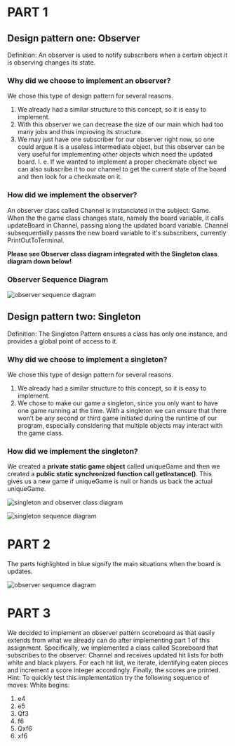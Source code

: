 # PART 1

## Design pattern one: Observer

Definition:
An observer is used to notify subscribers when a certain object it is observing changes its state.

### Why did we choose to implement an observer?
We chose this type of design pattern for several reasons. 
1.	We already had a similar structure to this concept, so it is easy to implement.
2.	With this observer we can decrease the size of our main which had too many jobs and thus improving its structure.
3.	We may just have one subscriber for our observer right now, so one could argue it is a useless intermediate object, but this observer can be very useful for implementing other objects which need the updated board. I. e. If we wanted to implement a proper checkmate object we can also subscribe it to our channel to get the current state of the board and then look for a checkmate on it.

### How did we implement the observer?
An observer class called Channel is instanciated in the subject: Game.
When the the game class changes state, namely the board variable, it calls updateBoard in Channel, passing along the updated board variable. Channel subsequentially passes the new board variable to it's subscribers, currently PrintOutToTerminal.

**Please see Observer class diagram integrated with the Singleton class diagram down below!**


### Observer Sequence Diagram
![observer sequence diagram](https://github.com/naepre/BINF4241_group29/blob/master/Assignment_3/Chess/observer%20sequence%20diagram%20part1.jpeg)


## Design pattern two: Singleton

Definition:
The Singleton Pattern ensures a class has only one instance, and provides a global point of access to it. 


### Why did we choose to implement a singleton?
We chose this type of design pattern for several reasons. 
1.	We already had a similar structure to this concept, so it is easy to implement.
2.	We chose to make our game a singleton, since you only want to have one game running at the time. With a singleton we can ensure that there won’t be any second or third game initiated during the runtime of our program, especially considering that multiple objects may interact with the game class.


### How did we implement the singleton?
We created a **private static game object** called uniqueGame and then we created a **public static synchronized function call getInstance()**. This gives us a new game if uniqueGame is null or hands us back the actual uniqueGame.



![singleton and observer class diagram](https://github.com/naepre/BINF4241_group29/blob/master/Assignment_3/Chess/Observer_And_Singleton_Class_Diagram.jpg)


![singleton sequence diagram](https://github.com/naepre/BINF4241_group29/blob/master/Assignment_3/Chess/singleton%20sequence%20diagram.jpeg)




# PART 2
The parts highlighted in blue signify the main situations when the board is updates.


![observer sequence diagram](https://github.com/naepre/BINF4241_group29/blob/master/Assignment_3/Chess/observer%20sequence%20diagram.jpeg)





# PART 3
We decided to implement an observer pattern scoreboard as that easily extends from what we already can do after implementing part 1 of this assignment. Specifically, we implemented a class called Scoreboard that subscribes to the observer: Channel and receives updated hit lists for both white and black players. For each hit list, we iterate, identifying eaten pieces and increment a score integer accordingly. Finally, the scores are printed.
Hint: To quickly test this implementation try the following sequence of moves:
White begins:
1. e4
2. e5
3. Qf3
4. f6
5. Qxf6
6. xf6
